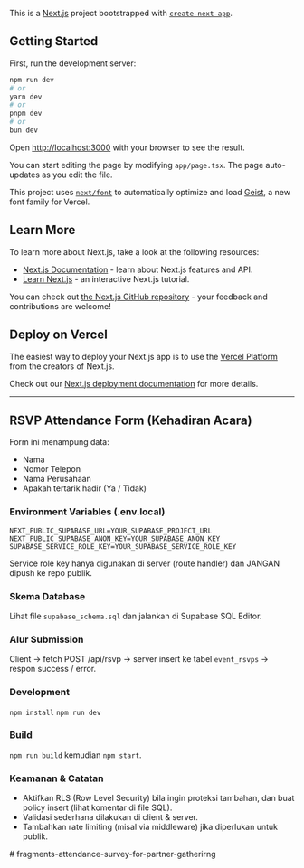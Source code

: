 This is a [Next.js](https://nextjs.org) project bootstrapped with [`create-next-app`](https://nextjs.org/docs/app/api-reference/cli/create-next-app).

## Getting Started

First, run the development server:

```bash
npm run dev
# or
yarn dev
# or
pnpm dev
# or
bun dev
```

Open [http://localhost:3000](http://localhost:3000) with your browser to see the result.

You can start editing the page by modifying `app/page.tsx`. The page auto-updates as you edit the file.

This project uses [`next/font`](https://nextjs.org/docs/app/building-your-application/optimizing/fonts) to automatically optimize and load [Geist](https://vercel.com/font), a new font family for Vercel.

## Learn More

To learn more about Next.js, take a look at the following resources:

- [Next.js Documentation](https://nextjs.org/docs) - learn about Next.js features and API.
- [Learn Next.js](https://nextjs.org/learn) - an interactive Next.js tutorial.

You can check out [the Next.js GitHub repository](https://github.com/vercel/next.js) - your feedback and contributions are welcome!

## Deploy on Vercel

The easiest way to deploy your Next.js app is to use the [Vercel Platform](https://vercel.com/new?utm_medium=default-template&filter=next.js&utm_source=create-next-app&utm_campaign=create-next-app-readme) from the creators of Next.js.

Check out our [Next.js deployment documentation](https://nextjs.org/docs/app/building-your-application/deploying) for more details.

---

## RSVP Attendance Form (Kehadiran Acara)

Form ini menampung data:

- Nama
- Nomor Telepon
- Nama Perusahaan
- Apakah tertarik hadir (Ya / Tidak)

### Environment Variables (.env.local)
```
NEXT_PUBLIC_SUPABASE_URL=YOUR_SUPABASE_PROJECT_URL
NEXT_PUBLIC_SUPABASE_ANON_KEY=YOUR_SUPABASE_ANON_KEY
SUPABASE_SERVICE_ROLE_KEY=YOUR_SUPABASE_SERVICE_ROLE_KEY
```
Service role key hanya digunakan di server (route handler) dan JANGAN dipush ke repo publik.

### Skema Database
Lihat file `supabase_schema.sql` dan jalankan di Supabase SQL Editor.

### Alur Submission
Client -> fetch POST /api/rsvp -> server insert ke tabel `event_rsvps` -> respon success / error.

### Development
`npm install`
`npm run dev`

### Build
`npm run build` kemudian `npm start`.

### Keamanan & Catatan
- Aktifkan RLS (Row Level Security) bila ingin proteksi tambahan, dan buat policy insert (lihat komentar di file SQL).
- Validasi sederhana dilakukan di client & server.
- Tambahkan rate limiting (misal via middleware) jika diperlukan untuk publik.

#   f r a g m e n t s - a t t e n d a n c e - s u r v e y - f o r - p a r t n e r - g a t h e r i r n g  
 